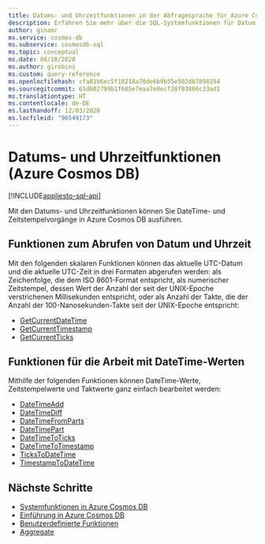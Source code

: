 ```yaml
---
title: Datums- und Uhrzeitfunktionen in der Abfragesprache für Azure Cosmos DB
description: Erfahren Sie mehr über die SQL-Systemfunktionen für Datum und Uhrzeit in Azure Cosmos DB, um DateTime- und Zeitstempeloperationen durchzuführen.
author: ginamr
ms.service: cosmos-db
ms.subservice: cosmosdb-sql
ms.topic: conceptual
ms.date: 08/18/2020
ms.author: girobins
ms.custom: query-reference
ms.openlocfilehash: cfa81b6ec5f10218a70de6b9b55e502d87898194
ms.sourcegitcommit: 65db02799b1f685e7eaa7e0ecf38f03866c33ad1
ms.translationtype: HT
ms.contentlocale: de-DE
ms.lasthandoff: 12/03/2020
ms.locfileid: "96549173"
---
```

# <a name="date-and-time-functions-azure-cosmos-db"></a>Datums- und Uhrzeitfunktionen (Azure Cosmos DB)
[!INCLUDE[appliesto-sql-api](includes/appliesto-sql-api.md)]

Mit den Datums- und Uhrzeitfunktionen können Sie DateTime- und Zeitstempelvorgänge in Azure Cosmos DB ausführen.

## <a name="functions-to-obtain-the-date-and-time"></a>Funktionen zum Abrufen von Datum und Uhrzeit

Mit den folgenden skalaren Funktionen können das aktuelle UTC-Datum und die aktuelle UTC-Zeit in drei Formaten abgerufen werden: als Zeichenfolge, die dem ISO 8601-Format entspricht, als numerischer Zeitstempel, dessen Wert der Anzahl der seit der UNIX-Epoche verstrichenen Millisekunden entspricht, oder als Anzahl der Takte, die der Anzahl der 100-Nanosekunden-Takte seit der UNIX-Epoche entspricht:

* [GetCurrentDateTime](sql-query-getcurrentdatetime.md)
* [GetCurrentTimestamp](sql-query-getcurrenttimestamp.md)
* [GetCurrentTicks](sql-query-getcurrentticks.md)

## <a name="functions-to-work-with-datetime-values"></a>Funktionen für die Arbeit mit DateTime-Werten

Mithilfe der folgenden Funktionen können DateTime-Werte, Zeitstempelwerte und Taktwerte ganz einfach bearbeitet werden:

* [DateTimeAdd](sql-query-datetimeadd.md)
* [DateTimeDiff](sql-query-datetimediff.md)
* [DateTimeFromParts](sql-query-datetimefromparts.md)
* [DateTimePart](sql-query-datetimepart.md)
* [DateTimeToTicks](sql-query-datetimetoticks.md)
* [DateTimeToTimestamp](sql-query-datetimetotimestamp.md)
* [TicksToDateTime](sql-query-tickstodatetime.md)
* [TimestampToDateTime](sql-query-timestamptodatetime.md)

## <a name="next-steps"></a>Nächste Schritte

- [Systemfunktionen in Azure Cosmos DB](sql-query-system-functions.md)
- [Einführung in Azure Cosmos DB](introduction.md)
- [Benutzerdefinierte Funktionen](sql-query-udfs.md)
- [Aggregate](sql-query-aggregate-functions.md)
